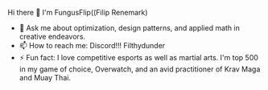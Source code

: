 
Hi there 👋
I'm FungusFlip((Filip Renemark)

- 💬 Ask me about optimization, design patterns, and applied math in creative endeavors.
- 📫 How to reach me: Discord!!! Filthydunder
- ⚡ Fun fact: I love competitive esports as well as martial arts. I'm top 500 in my game of choice, Overwatch, and an avid practitioner of Krav Maga and Muay Thai.
